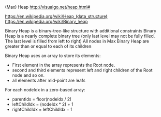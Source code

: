 (Max) Heap
http://visualgo.net/heap.html#

https://en.wikipedia.org/wiki/Heap_(data_structure)
https://en.wikipedia.org/wiki/Binary_heap

Binary Heap is a binary-tree-like structure with additional constraints
Binary Heap is a nearly complete binary tree (only last level may not be fully filled. The last level is filled from left to right)
All nodes in Max Binary Heap are greater than or equal to each of its children 

Binary Heap uses an array to store its elements:
 - First element in the array represents the Root node.
 - second and third elements represent left and right children of the Root node and so on.
 - all elements after mid-point are leafs

For each nodeIdx in a zero-based array:
  - parentIdx = floor(nodeIdx / 2)
  - leftChildIdx = (nodeIdx * 2) + 1
  - rightChildIdx = leftChildIdx + 1


